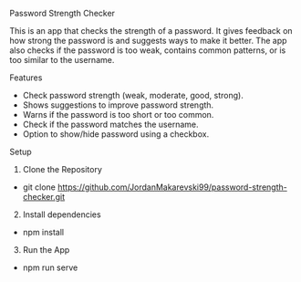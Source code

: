 Password Strength Checker

This is an app that checks the strength of a password. It gives feedback on how strong the password is and suggests ways to make it better. The app also checks if the password is too weak, contains common patterns, or is too similar to the username.

Features
- Check password strength (weak, moderate, good, strong).
- Shows suggestions to improve password strength.
- Warns if the password is too short or too common.
- Check if the password matches the username.
- Option to show/hide password using a checkbox.


Setup

1. Clone the Repository
- git clone https://github.com/JordanMakarevski99/password-strength-checker.git

2. Install dependencies
- npm install

3. Run the App
- npm run serve